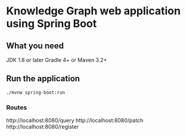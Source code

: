 # Knowledge Graph web application using Spring Boot

## What you need
 JDK 1.8 or later
 Gradle 4+ or Maven 3.2+

## Run the application
```./mvnw spring-boot:run```

### Routes
http://localhost:8080/query
http://localhost:8080/patch
http://localhost:8080/register